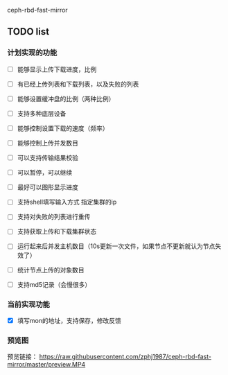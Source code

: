 ceph-rbd-fast-mirror


## TODO list
### 计划实现的功能

- [ ] 能够显示上传下载进度，比例
- [ ] 有已经上传列表和下载列表，以及失败的列表
- [ ] 能够设置缓冲盘的比例（两种比例）
- [ ] 支持多种底层设备
- [ ] 能够控制设置下载的速度（频率）
- [ ] 能够控制上传并发数目
- [ ] 可以支持传输结果校验
- [ ] 可以暂停，可以继续
- [ ] 最好可以图形显示进度
- [ ] 支持shell填写输入方式 指定集群的ip
- [ ] 支持对失败的列表进行重传
- [ ] 支持获取上传和下载集群状态
- [ ] 运行起来后并发主机数目（10s更新一次文件，如果节点不更新就认为节点失效了）
- [ ] 统计节点上传的对象数目
- [ ] 支持md5记录（会慢很多）



### 当前实现功能
- [x] 填写mon的地址，支持保存，修改反馈



### 预览图

预览链接：
https://raw.githubusercontent.com/zphj1987/ceph-rbd-fast-mirror/master/preview.MP4